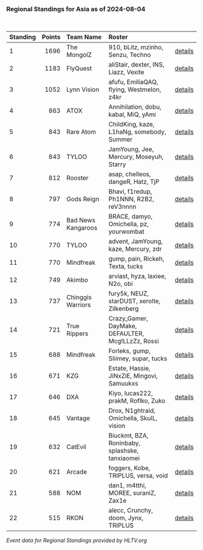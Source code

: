 ### Regional Standings for Asia as of 2024-08-04<br />
<br />

| Standing | Points | Team Name          | Roster                                            |                                                                                         |
| :- | -: | :- | :- | :- |
| 1        |   1696 | The MongolZ        | 910, bLitz, mzinho, Senzu, Techno                 | [details](details/0007--the_mongolz--910-blitz-mzinho-senzu-techno.md)                  |
| 2        |   1183 | FlyQuest           | aliStair, dexter, INS, Liazz, Vexite              | [details](details/0032--flyquest--alistair-dexter-ins-liazz-vexite.md)                  |
| 3        |   1052 | Lynn Vision        | afufu, EmiliaQAQ, flying, Westmelon, z4kr         | [details](details/0053--lynn_vision--afufu-emiliaqaq-flying-westmelon-z4kr.md)          |
| 4        |    863 | ATOX               | Annihilation, dobu, kabal, MiQ, yAmi              | [details](details/0095--atox--annihilation-dobu-kabal-miq-yami.md)                      |
| 5        |    843 | Rare Atom          | ChildKing, kaze, L1haNg, somebody, Summer         | [details](details/0106--rare_atom--childking-kaze-l1hang-somebody-summer.md)            |
| 6        |    843 | TYLOO              | JamYoung, Jee, Mercury, Moseyuh, Starry           | [details](details/0107--tyloo--jamyoung-jee-mercury-moseyuh-starry.md)                  |
| 7        |    812 | Rooster            | asap, chelleos, dangeR, Hatz, TjP                 | [details](details/0121--rooster--asap-chelleos-danger-hatz-tjp.md)                      |
| 8        |    797 | Gods Reign         | Bhavi, f1redup, Ph1NNN, R2B2, reV3nnnn            | [details](details/0125--gods_reign--bhavi-f1redup-ph1nnn-r2b2-rev3nnnn.md)              |
| 9        |    774 | Bad News Kangaroos | BRACE, damyo, Omichella, pz, yourwombat           | [details](details/0133--bad_news_kangaroos--brace-damyo-omichella-pz-yourwombat.md)     |
| 10       |    770 | TYLOO              | advent, JamYoung, kaze, Mercury, zdr              | [details](details/0134--tyloo--advent-jamyoung-kaze-mercury-zdr.md)                     |
| 11       |    770 | Mindfreak          | gump, pain, Rickeh, Texta, tucks                  | [details](details/0135--mindfreak--gump-pain-rickeh-texta-tucks.md)                     |
| 12       |    749 | Akimbo             | arviast, hyza, laxiee, N2o, obi                   | [details](details/0143--akimbo--arviast-hyza-laxiee-n2o-obi.md)                         |
| 13       |    737 | Chinggis Warriors  | fury5k, NEUZ, starDUST, xerolte, Zilkenberg       | [details](details/0148--chinggis_warriors--fury5k-neuz-stardust-xerolte-zilkenberg.md)  |
| 14       |    721 | True Rippers       | Crazy_Gamer, DayMake, DEFAULTER, Mcg!LLzZz, Rossi | [details](details/0151--true_rippers--crazy_gamer-daymake-defaulter-mcg_llzzz-rossi.md) |
| 15       |    688 | Mindfreak          | Forleks, gump, Sliimey, supar, tucks              | [details](details/0160--mindfreak--forleks-gump-sliimey-supar-tucks.md)                 |
| 16       |    671 | KZG                | Estate, Hassie, JiNxZiE, Mingovi, Samuukxs        | [details](details/0165--kzg--estate-hassie-jinxzie-mingovi-samuukxs.md)                 |
| 17       |    646 | DXA                | Kiyo, lucas222, prakM, Roflko, Zuko               | [details](details/0177--dxa--kiyo-lucas222-prakm-roflko-zuko.md)                        |
| 18       |    645 | Vantage            | Drox, N1ghtraid, Omichella, SkulL, vision         | [details](details/0178--vantage--drox-n1ghtraid-omichella-skull-vision_.md)             |
| 19       |    632 | CatEvil            | Biuckmt, BZA, Roninbaby, splashske, tanxiaomei    | [details](details/0181--catevil--biuckmt-bza-roninbaby-splashske-tanxiaomei.md)         |
| 20       |    621 | Arcade             | foggers, Kobe, TRIPLUS, versa, void               | [details](details/0185--arcade--foggers-kobe-triplus-versa-void.md)                     |
| 21       |    588 | NOM                | dan1, m4tthi, MOREE, suraniZ, Zax1e               | [details](details/0191--nom--dan1-m4tthi-moree-suraniz-zax1e.md)                        |
| 22       |    515 | RKON               | alecc, Crunchy, doom, Jynx, TRIPLUS               | [details](details/0200--rkon--alecc-crunchy-doom-jynx-triplus.md)                       |


_Event data for Regional Standings provided by HLTV.org_<br />
